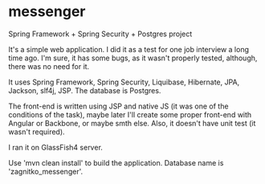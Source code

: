 # messenger
Spring Framework + Spring Security + Postgres project


It's a simple web application. I did it as a test for one job interview a long time ago.
I'm sure, it has some bugs, as it wasn't properly tested, although, there was no need for it.

It uses Spring Framework, Spring Security, Liquibase, Hibernate, JPA, Jackson, slf4j, JSP. The database is Postgres.

The front-end is written using JSP and native JS (it was one of the conditions of the task), maybe later I'll create some proper front-end with Angular or Backbone, or maybe smth else.
Also, it doesn't have unit test (it wasn't required).

I ran it on GlassFish4 server.

Use 'mvn clean install' to build the application.
Database name is 'zagnitko_messenger'.
